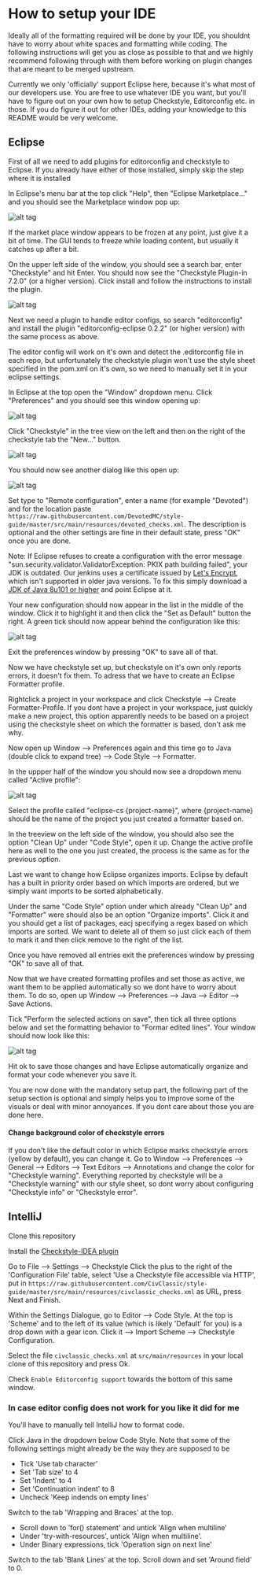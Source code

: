 # How to setup your IDE

Ideally all of the formatting required will be done by your IDE, you shouldnt have to worry about white spaces and formatting while coding. The following instructions will get you as close as possible to that and we highly recommend following through with them before working on plugin changes that are meant to be merged upstream.

Currently we only 'officially' support Eclipse here, because it's what most of our developers use. You are free to use whatever IDE you want, but you'll have to figure out on your own how to setup Checkstyle, Editorconfig etc. in those. If you do figure it out for other IDEs, adding your knowledge to this README would be very welcome.

## Eclipse

First of all we need to add plugins for editorconfig and checkstyle to Eclipse. If you already have either of those installed, simply skip the step where it is installed

In Eclipse's menu bar at the top click "Help", then "Eclipse Marketplace..." and you should see the Marketplace window pop up:

![alt tag](http://i.imgur.com/uHfZVo7.png)

If the market place window appears to be frozen at any point, just give it a bit of time. The GUI tends to freeze while loading content, but usually it catches up after a bit.

On the upper left side of the window, you should see a search bar, enter "Checkstyle" and hit Enter. You should now see the "Checkstyle Plugin-in 7.2.0" (or a higher version). Click install and follow the instructions to install the plugin.

![alt tag](http://i.imgur.com/kC2KybY.png)

Next we need a plugin to handle editor configs, so search "editorconfig" and install the plugin "editorconfig-eclipse 0.2.2" (or higher version) with the same process as above.

The editor config will work on it's own and detect the .editorconfig file in each repo, but unfortunately the checkstyle plugin won't use the style sheet specified in the pom.xml on it's own, so we need to manually set it in your eclipse settings.

In Eclipse at the top open the "Window" dropdown menu. Click "Preferences" and you should see this window opening up:

![alt tag](http://i.imgur.com/dEDmsBc.png)

Click "Checkstyle" in the tree view on the left and then on the right of the checkstyle tab the "New..." button. 

![alt tag](http://i.imgur.com/rGfEyQh.png)

You should now see another dialog like this open up:

![alt tag](http://i.imgur.com/c0Naa5C.png)

Set type to "Remote configuration", enter a name (for example "Devoted") and for the location paste `https://raw.githubusercontent.com/DevotedMC/style-guide/master/src/main/resources/devoted_checks.xml`. The description is optional and the other settings are fine in their default state, press "OK" once you are done.

Note: If Eclipse refuses to create a configuration with the error message "sun.security.validator.ValidatorException: PKIX path building failed", your JDK is outdated. Our jenkins uses a certificate issued by [Let's Encrypt](https://letsencrypt.org/), which isn't supported in older java versions. To fix this simply download a [JDK of Java 8u101 or higher](http://www.oracle.com/technetwork/java/javase/downloads/jdk8-downloads-2133151.html) and point Eclipse at it.

Your new configuration should now appear in the list in the middle of the window. Click it to highlight it and then click the "Set as Default" button the right. A green tick should now appear behind the configuration like this:

![alt tag](http://i.imgur.com/9HovwSZ.png)

Exit the preferences window by pressing "OK" to save all of that.

Now we have checkstyle set up, but checkstyle on it's own only reports errors, it doesn't fix them. To adress that we have to create an Eclipse Formatter profile.

Rightclick a project in your workspace and click Checkstyle --> Create Formatter-Profile. If you dont have a project in your workspace, just quickly make a new project, this option apparently needs to be based on a project using the checkstyle sheet on which the formatter is based, don't ask me why.

Now open up Window --> Preferences again and this time go to Java (double click to expand tree) --> Code Style --> Formatter.

In the uppper half of the window you should now see a dropdown menu called "Active profile":

![alt tag](http://i.imgur.com/EG1ASwK.png)

Select the profile called "eclipse-cs {project-name}", where {project-name} should be the name of the project you just created a formatter based on.

In the treeview on the left side of the window, you should also see the option "Clean Up" under "Code Style", open it up. Change the active profile here as well to the one you just created, the process is the same as for the previous option.

Last we want to change how Eclipse organizes imports. Eclipse by default has a built in priority order based on which imports are ordered, but we simply want imports to be sorted alphabetically.

Under the same "Code Style" option under which already "Clean Up" and "Formatter" were should also be an option "Organize imports". Click it and you should get a list of packages, eacj specifying a regex based on which imports are sorted. We want to delete all of them so just click each of them to mark it and then click remove to the right of the list. 

Once you have removed all entries exit the preferences window by pressing "OK" to save all of that.

Now that we have created formatting profiles and set those as active, we want them to be applied automatically so we dont have to worry about them. To do so, open up Window --> Preferences --> Java --> Editor --> Save Actions.

Tick "Perform the selected actions on save", then tick all three options below and set the formatting behavior to "Formar edited lines". Your window should now look like this:

![alt tag](http://i.imgur.com/BaZBOsn.png)

Hit ok to save those changes and have Eclipse automatically organize and format your code whenever you save it.

You are now done with the mandatory setup part, the following part of the setup section is optional and simply helps you to improve some of the visuals or deal with minor annoyances. If you dont care about those you are done here.

#### Change background color of checkstyle errors
If you don't like the default color in which Eclipse marks checkstyle errors (yellow by default), you can change it. Go to Window --> Preferences --> General --> Editors --> Text Editors --> Annotations and change the color for "Checkstyle warning". Everything reported by checkstyle will be a "Checkstyle warning" with our style sheet, so dont worry about configuring "Checkstyle info" or "Checkstyle error".

## IntelliJ

Clone this repository

Install the [Checkstyle-IDEA plugin](https://plugins.jetbrains.com/plugin/1065-checkstyle-idea)

Go to File --> Settings --> Checkstyle
Click the plus to the right of the 'Configuration File' table, select 'Use a Checkstyle file accessible via HTTP', put in `https://raw.githubusercontent.com/CivClassic/style-guide/master/src/main/resources/civclassic_checks.xml` as URL, press Next and Finish.

Within the Settings Dialogue, go to Editor --> Code Style.
At the top is 'Scheme' and to the left of its value (which is likely 'Default' for you) is a drop down with a gear icon. Click it --> Import Scheme --> Checkstyle Configuration.

Select the file `civclassic_checks.xml` at `src/main/resources` in your local clone of this repository and press Ok.

Check `Enable Editorconfig support` towards the bottom of this same window.

### In case editor config does not work for you like it did for me

You'll have to manually tell IntelliJ how to format code.

Click Java in the dropdown below Code Style. Note that some of the following settings might already be the way they are supposed to be
- Tick 'Use tab character'
- Set 'Tab size' to 4
- Set 'Indent' to 4
- Set 'Continuation indent' to 8
- Uncheck 'Keep indends on empty lines'

Switch to the tab 'Wrapping and Braces' at the top. 
- Scroll down to 'for() statement' and untick 'Align when multiline'
- Under 'try-with-resources', untick 'Align when multiline'.
- Under Binary expressions, tick 'Operation sign on next line'

Switch to the tab 'Blank Lines' at the top. Scroll down and set 'Around field' to 0.